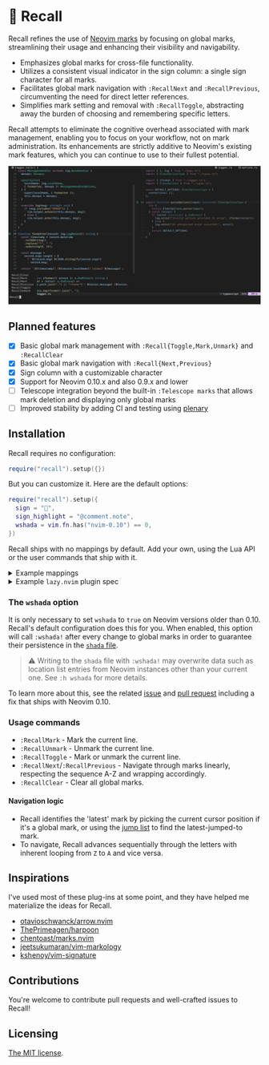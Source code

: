 # 🔖 Recall

Recall refines the use of [Neovim marks][marks] by focusing on global marks,
streamlining their usage and enhancing their visibility and navigability.

- Emphasizes global marks for cross-file functionality.
- Utilizes a consistent visual indicator in the sign column: a single sign
  character for all marks.
- Facilitates global mark navigation with `:RecallNext` and `:RecallPrevious`,
  circumventing the need for direct letter references.
- Simplifies mark setting and removal with `:RecallToggle`, abstracting away
  the burden of choosing and remembering specific letters.

Recall attempts to eliminate the cognitive overhead associated with mark
management, enabling you to focus on your workflow, not on mark administration.
Its enhancements are strictly additive to Neovim's existing mark features,
which you can continue to use to their fullest potential.

![recall](./recall.png)

[marks]: https://neovim.io/doc/user/motion.html#mark-motions

## Planned features

- [x] Basic global mark management with `:Recall{Toggle,Mark,Unmark}` and
      `:RecallClear`
- [x] Basic global mark navigation with `:Recall{Next,Previous}`
- [x] Sign column with a customizable character
- [x] Support for Neovim 0.10.x and also 0.9.x and lower
- [ ] Telescope integration beyond the built-in `:Telescope marks` that allows
      mark deletion and displaying only global marks
- [ ] Improved stability by adding CI and testing using
      [plenary][plenary-tests]

[plenary-tests]: https://github.com/nvim-lua/plenary.nvim/blob/master/TESTS_README.md

## Installation

Recall requires no configuration:

```lua
require("recall").setup({})
```

But you can customize it. Here are the default options:

```lua
require("recall").setup({
  sign = "",
  sign_highlight = "@comment.note",
  wshada = vim.fn.has("nvim-0.10") == 0,
})
```

Recall ships with no mappings by default. Add your own, using the Lua API or
the user commands that ship with it.

<details>
<summary>Example mappings</summary>

```lua
-- Using commands:
vim.keymap.set('n', '<leader>mm', ':RecallToggle<CR>', { noremap = true, silent = true })
vim.keymap.set('n', '<leader>mn', ':RecallNext<CR>', { noremap = true, silent = true })
vim.keymap.set('n', '<leader>mp', ':RecallPrevious<CR>', { noremap = true, silent = true })
vim.keymap.set('n', '<leader>mc', ':RecallClear<CR>', { noremap = true, silent = true })

-- Using the Lua API:
local recall = require('recall')

vim.keymap.set('n', '<leader>mm', recall.toggle, { noremap = true, silent = true })
vim.keymap.set('n', '<leader>mn', recall.goto_next, { noremap = true, silent = true })
vim.keymap.set('n', '<leader>mp', recall.goto_prev, { noremap = true, silent = true })
vim.keymap.set('n', '<leader>mc', recall.clear, { noremap = true, silent = true })
```

</details>

<details>
<summary>Example <code>lazy.nvim</code> plugin spec</summary>

```lua
{
  "fnune/recall.nvim",
  config = function()
    local recall = require("recall")

    recall.setup({})

    vim.keymap.set("n", "<leader>mm", recall.toggle, { noremap = true, silent = true })
    vim.keymap.set('n', "<leader>mn", recall.goto_next, { noremap = true, silent = true })
    vim.keymap.set("n", "<leader>mp", recall.goto_prev, { noremap = true, silent = true })
    vim.keymap.set("n", "<leader>mc", recall.clear, { noremap = true, silent = true })
  end
}
```

</details>

### The `wshada` option

It is only necessary to set `wshada` to `true` on Neovim versions older than
0.10. Recall's default configuration does this for you. When enabled, this
option will call `:wshada!` after every change to global marks in order to
guarantee their persistence in the [`shada` file][shada-docs].

> ⚠️ Writing to the `shada` file with `:wshada!` may overwrite data such as
> location list entries from Neovim instances other than your current one. See
> `:h wshada` for more details.

To learn more about this, see the related [issue][shada-issue] and [pull
request][shada-pr] including a fix that ships with Neovim 0.10.

[shada-docs]: https://neovim.io/doc/user/starting.html#shada
[shada-issue]: https://github.com/neovim/neovim/issues/4295
[shada-pr]: https://github.com/neovim/neovim/pull/24936

### Usage commands

- `:RecallMark` - Mark the current line.
- `:RecallUnmark` - Unmark the current line.
- `:RecallToggle` - Mark or unmark the current line.
- `:RecallNext`/`:RecallPrevious` - Navigate through marks linearly, respecting
  the sequence A-Z and wrapping accordingly.
- `:RecallClear` - Clear all global marks.

#### Navigation logic

- Recall identifies the 'latest' mark by picking the current cursor position if
  it's a global mark, or using the [jump list][jumplist] to find the
  latest-jumped-to mark.
- To navigate, Recall advances sequentially through the letters with inherent
  looping from `Z` to `A` and vice versa.

[jumplist]: https://neovim.io/doc/user/motion.html#jump-motions

## Inspirations

I've used most of these plug-ins at some point, and they have helped me
materialize the ideas for Recall.

- [otavioschwanck/arrow.nvim](https://github.com/otavioschwanck/arrow.nvim)
- [ThePrimeagen/harpoon](https://github.com/ThePrimeagen/harpoon)
- [chentoast/marks.nvim](https://github.com/chentoast/marks.nvim)
- [jeetsukumaran/vim-markology](https://github.com/jeetsukumaran/vim-markology)
- [kshenoy/vim-signature](https://github.com/kshenoy/vim-signature)

## Contributions

You're welcome to contribute pull requests and well-crafted issues to Recall!

## Licensing

[The MIT license](./LICENSE.md).
